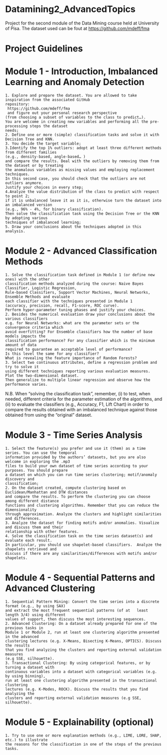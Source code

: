 # Datamining2_AdvancedTopics
Project for the second module of the Data Mining course held at University of Pisa.
The dataset used can be fout at https://github.com/mdeff/fma

# Project Guidelines
# Module 1 - Introduction, Imbalanced Learning and Anomaly Detection
    1. Explore and prepare the dataset. You are allowed to take inspiration from the associated GitHub 
    repository:
     https://github.com/mdeff/fma
     and figure out your personal research perspective   
    (from choosing a subset of variables to the class to predict…). 
    You are welcome in creating new variables and performing all the pre-processing steps the dataset 
    needs;
    2. Define one or more (simple) classification tasks and solve it with Decision Tree and KNN. 
    3. You decide the target variable;
    3.Identify the top 1% outliers: adopt at least three different methods from different families 
    (e.g., density-based, angle-based… ) 
    and compare the results. Deal with the outliers by removing them from the dataset or by treating 
    the anomalous variables as missing values and employing replacement techniques.
    In this second case, you should check that the outliers are not outliers anymore. 
    Justify your choices in every step;
    4.Analyze the value distribution of the class to predict with respect to point 2; 
    if it is unbalanced leave it as it is, otherwise turn the dataset into an imbalanced version 
    (e.g., 96% - 4%, for binary classification). 
    Then solve the classification task using the Decision Tree or the KNN by adopting various 
    techniques of imbalanced learning;
    5. Draw your conclusions about the techniques adopted in this analysis.

# Module 2 - Advanced Classification Methods
    1. Solve the classification task defined in Module 1 (or define new ones) with the other 
    classification methods analyzed during the course: Naive Bayes Classifier, Logistic Regression,
    Rule-based Classifiers, Support Vector Machines, Neural Networks, Ensemble Methods and evaluate
    each classifier with the techniques presented in Module 1 
    (accuracy, precision, recall, F1-score, ROC curve). 
    Perform hyper-parameter tuning phases and justify your choices.
    2. Besides the numerical evaluation draw your conclusions about the various classifiers
    e.g. for Neural Networks: what are the parameter sets or the convergence criteria which 
    avoid overfitting? For Ensemble classifiers how the number of base models impacts the 
    classification performance? For any classifier which is the minimum amount of data 
    required to guarantee an acceptable level of performance? 
    Is this level the same for any classifier? 
    What is revealing the feature importance of Random Forests?
    3. Select two continuous attributes, define a regression problem and try to solve it 
    using different techniques reporting various evaluation measures. 
    Plot the two-dimensional dataset. 
    Then generalize to multiple linear regression and observe how the performance varies.
   

N.B. When “solving the classification task”, remember, (i) to test, when needed, different criteria
for the parameter estimation of the algorithms, and (ii) to evaluate the classifiers 
(e.g., Accuracy, F1, Lift Chart) in order to compare the results obtained with an imbalanced technique 
against those obtained from using the “original” dataset.

# Module 3 -  Time Series Analysis
    1. Select the feature(s) you prefer and use it (them) as a time series. You can use the temporal 
    information provided by the authors’ datasets, but you are also welcome in exploring the .mp3
    files to build your own dataset of time series according to your purposes. You should prepare
    a dataset on which you can run time series clustering; motif/anomaly discovery and 
    classification;
    2. On the dataset created, compute clustering based on Euclidean/Manhattan and DTW distances 
    and compare the results. To perform the clustering you can choose among different distance 
    functions and clustering algorithms. Remember that you can reduce the dimensionality 
    through approximation. Analyze the clusters and highlight similarities and differences.
    3. Analyze the dataset for finding motifs and/or anomalies. Visualize and discuss them and their
    relationship with other features.
    4. Solve the classification task on the time series dataset(s) and evaluate each result. 
    In particular, you should use shapelet-based classifiers.  Analyze the shapelets retrieved and 
    discuss if there are any similarities/differences with motifs and/or shapelets.
    
# Module 4 - Sequential Patterns and Advanced Clustering
    1. Sequential Pattern Mining: Convert the time series into a discrete format (e.g., by using SAX)
    and extract the most frequent sequential patterns (of at   least length 3/4) using different 
    values of support, then discuss the most interesting sequences.
    2. Advanced Clustering: On a dataset already prepared for one of the previous tasks in
    Module 1 or Module 2, run at least one clustering algorithm presented in the advanced
    clustering lectures (e.g. X-Means, Bisecting K-Means, OPTICS). Discuss the results 
    that you find analyzing the clusters and reporting external validation measures 
    (e.g SSE, silhouette).
    3. Transactional Clustering: By using categorical features, or by turning a dataset with 
    continuous variables into a dataset with categorical variables (e.g. by using binning), 
    run at least one clustering algorithm presented in the transactional clustering 
    lectures (e.g. K-Modes, ROCK). Discuss the results that you find analyzing the 
    clusters and reporting external validation measures (e.g SSE, silhouette).
    
# Module 5 - Explainability (optional)
    1. Try to use one or more explanation methods (e.g., LIME, LORE, SHAP, etc.) to illustrate 
    the reasons for the classification in one of the steps of the previous tasks.
